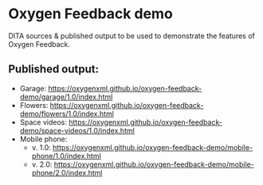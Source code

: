 # Oxygen Feedback demo

DITA sources & published output to be used to demonstrate the features of Oxygen Feedback. 

## Published output:
- Garage: https://oxygenxml.github.io/oxygen-feedback-demo/garage/1.0/index.html
- Flowers: https://oxygenxml.github.io/oxygen-feedback-demo/flowers/1.0/index.html
- Space videos: https://oxygenxml.github.io/oxygen-feedback-demo/space-videos/1.0/index.html
- Mobile phone:
  - v. 1.0: https://oxygenxml.github.io/oxygen-feedback-demo/mobile-phone/1.0/index.html
  - v. 2.0: https://oxygenxml.github.io/oxygen-feedback-demo/mobile-phone/2.0/index.html
